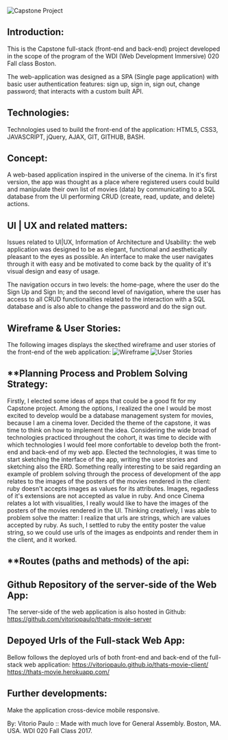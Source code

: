 ![Capstone Project](https://78.media.tumblr.com/d1ef6fab3df0dcf5b83ed5b51a1d68b7/tumblr_oz3ntwtJez1wvd0d5o1_1280.png)

## **Introduction:**
This is the Capstone full-stack (front-end and back-end) project developed in
the scope of the program of the WDI (Web Development Immersive) 020 Fall
class Boston.

The web-application was designed as a SPA (Single page application) with basic
user authentication features: sign up, sign in, sign out, change password;
that interacts with a custom built API.

## **Technologies:**

Technologies used to build the front-end of the application:
HTML5, CSS3, JAVASCRIPT, jQuery, AJAX, GIT, GITHUB, BASH.

## **Concept:**
A web-based application inspired in the universe of the cinema.
In it's first version, the app was thought as a place where registered users
could build and manipulate their own list of movies (data) by communicating to
a SQL database from the UI performing CRUD (create, read, update, and delete)
actions.

## **UI | UX and related matters:**
Issues related to UI|UX, Information of Architecture and Usability: the web
application was designed to be as elegant, functional and aesthetically
pleasant to the eyes as possible. An interface to make the user navigates
through it with easy and be motivated to come back by the quality of
it's visual design and easy of usage.

The navigation occurs in two levels: the home-page, where the user do the
Sign Up and Sign In; and the second level of navigation, where the user
has access to all CRUD functionalities related to the interaction with a SQL
database and is also able to change the password and do the sign out.

## **Wireframe & User Stories:**
The following images displays the skecthed wireframe and user stories of the
front-end of the web application:
![Wireframe](https://78.media.tumblr.com/fad7cd899023dc6fb509b8abbc9b1fd2/tumblr_oz06jhxWcV1wvd0d5o1_1280.jpg)
![User Stories](https://78.media.tumblr.com/6540caadfed3306971044721eda18b6d/tumblr_oz06mbaPsp1wvd0d5o1_1280.jpg)

## **Planning Process and Problem Solving Strategy:
Firstly, I elected some ideas of apps that could be a good fit for my Capstone project. Among the options, 
I realized the one I would be most excited to develop would be a database management system for movies, because 
I am a cinema lover. Decided the theme of the capstone, it was time to think on how to implement the idea. 
Considering the wide broad of technologies practiced throughout the cohort, it was time to decide with which 
technologies I would feel more confortable to develop both the front-end and back-end of my web app. Elected the
technologies, it was time to start sketching the interface of the app, writing the user stories and sketching also
the ERD. Something really interesting to be said regarding an example of problem solving through the process of 
development of the app relates to the images of the posters of the movies rendered in the client: ruby doesn't accepts 
images as values for its attributes. Images, regadless of it's extensions are not accepted as value in ruby. And once
Cinema relates a lot with visualities, I really would like to have the images of the posters of the movies rendered in the UI.
Thinking creatively, I was able to problem solve the matter: I realize that urls are strings, which are values accepted 
by ruby. As such, I settled to ruby the entity poster the value string, so we could use urls of the images as endpoints 
and render them in the client, and it worked.

## **Routes (paths and methods) of the api:


## **Github Repository of the server-side of the Web App:**
The server-side of the web application is also hosted in Github:
https://github.com/vitoriopaulo/thats-movie-server

## **Depoyed Urls of the Full-stack Web App:**
Bellow follows the deployed urls of both front-end and back-end of the
full-stack web application:
https://vitoriopaulo.github.io/thats-movie-client/
https://thats-movie.herokuapp.com/

## **Further developments:** 
Make the application cross-device mobile responsive.

By: Vitorio Paulo :: Made with much love for General Assembly.
Boston, MA. USA. WDI 020 Fall Class 2017.
